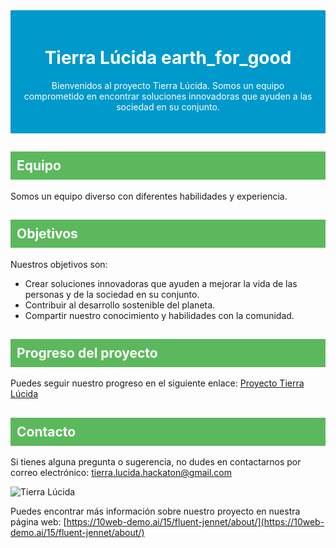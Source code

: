 <div style="background-color: #0099cc; padding: 20px; text-align: center;">
  <h1 style="color: white;">Tierra Lúcida earth_for_good</h1>
  <p style="color: white;">Bienvenidos al proyecto Tierra Lúcida. Somos un equipo comprometido en encontrar soluciones innovadoras que ayuden a las sociedad en su conjunto.</p>
</div>

## <h2 style="background-color: #5cb85c; color: white; padding: 10px;">Equipo</h2>

Somos un equipo diverso con diferentes habilidades y experiencia.

## <h2 style="background-color: #5cb85c; color: white; padding: 10px;">Objetivos</h2>

Nuestros objetivos son:

- Crear soluciones innovadoras que ayuden a mejorar la vida de las personas y de la sociedad en su conjunto.
- Contribuir al desarrollo sostenible del planeta.
- Compartir nuestro conocimiento y habilidades con la comunidad.

## <h2 style="background-color: #5cb85c; color: white; padding: 10px;">Progreso del proyecto</h2>

Puedes seguir nuestro progreso en el siguiente enlace: [Proyecto Tierra Lúcida](https://github.com/tierra-lucida/proyecto)

## <h2 style="background-color: #5cb85c; color: white; padding: 10px;">Contacto</h2>

Si tienes alguna pregunta o sugerencia, no dudes en contactarnos por correo electrónico: tierra.lucida.hackaton@gmail.com

![Tierra Lúcida](https://i.imgur.com/2lhWeLS.png)

Puedes encontrar más información sobre nuestro proyecto en nuestra página web: [https://10web-demo.ai/15/fluent-jennet/about/](https://10web-demo.ai/15/fluent-jennet/about/)

